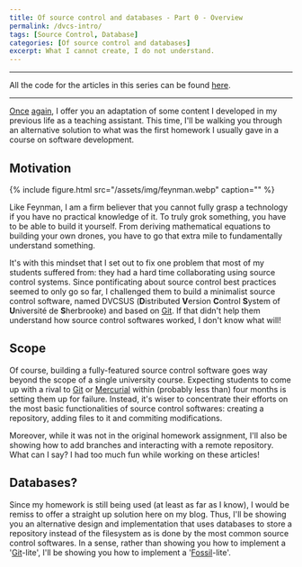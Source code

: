 ```yaml
---
title: Of source control and databases - Part 0 - Overview
permalink: /dvcs-intro/
tags: [Source Control, Database]
categories: [Of source control and databases]
excerpt: What I cannot create, I do not understand.
---
```


---

All the code for the articles in this series can be found [here](https://github.com/faouellet/DVCSUS).

---

[Once](https://faouellet.github.io/refactoring/) [again](https://faouellet.github.io/codereview/), I offer you an adaptation of some content I developed in my previous life as a teaching assistant. This time, I'll be walking you through an alternative solution to what was the first homework I usually gave in a course on software development.

## Motivation

{%
  include figure.html
  src="/assets/img/feynman.webp"
  caption=""
%}

Like Feynman, I am a firm believer that you cannot fully grasp a technology if you have no practical knowledge of it. To truly grok something, you have to be able to build it yourself. From deriving mathematical equations to building your own drones, you have to go that extra mile to fundamentally understand something.

It's with this mindset that I set out to fix one problem that most of my students suffered from: they had a hard time collaborating using source control systems. Since pontificating about source control best practices seemed to only go so far, I challenged them to build a minimalist source control software, named DVCSUS (**D**istributed **V**ersion **C**ontrol **S**ystem of **U**niversité de **S**herbrooke) and based on [Git](https://git-scm.com/). If that didn't help them understand how source control softwares worked, I don't know what will!

## Scope

Of course, building a fully-featured source control software goes way beyond the scope of a single university course. Expecting students to come up with a rival to [Git](https://git-scm.com/) or [Mercurial](https://www.mercurial-scm.org/) within (probably less than) four months is setting them up for failure. Instead, it's wiser to concentrate their efforts on the most basic functionalities of source control softwares: creating a repository, adding files to it and commiting modifications.

Moreover, while it was not in the original homework assignment, I'll also be showing how to add branches and interacting with a remote repository. What can I say? I had too much fun while working on these articles!

## Databases?

Since my homework is still being used (at least as far as I know), I would be remiss to offer a straight up solution here on my blog. Thus, I'll be showing you an alternative design and implementation that uses databases to store a repository instead of the filesystem as is done by the most common source control softwares. In a sense, rather than showing you how to implement a '[Git](https://git-scm.com/)-lite', I'll be showing you how to implement a '[Fossil](https://fossil-scm.org/home/doc/trunk/www/index.wiki)-lite'.
